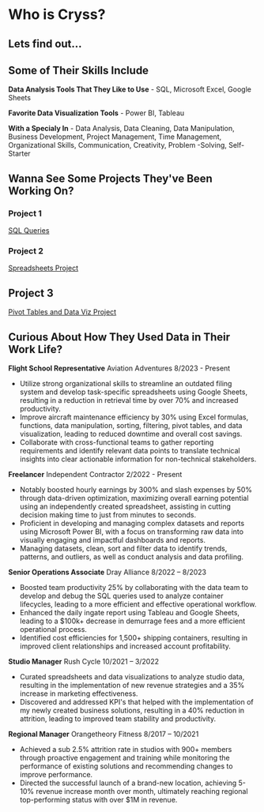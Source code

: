 # Who is Cryss?


## Lets find out...



## Some of Their Skills Include
**Data Analysis Tools That They Like to Use** - SQL, Microsoft Excel, Google Sheets

**Favorite Data Visualization Tools** - Power BI, Tableau

**With a Specialy In** - Data Analysis, Data Cleaning, Data Manipulation, Business Development, Project Management, Time Management, Organizational Skills, Communication, Creativity, Problem -Solving, Self-Starter


## Wanna See Some Projects They've Been Working On?

### Project 1

[SQL Queries](https://github.com/thompsoncryss/sql_queries)

### Project 2

[Spreadsheets Project](https://www.canva.com/design/DAF1g2IamvM/wlRMGRoBhLf4IF9nNhmu4A/view?utm_content=DAF1g2IamvM&utm_campaign=designshare&utm_medium=link&utm_source=editor)

## Project 3

[Pivot Tables and Data Viz Project](https://www.canva.com/design/DAF0cS-bf30/tyWczdiNSIeXqxQ44c26Pg/view?utm_content=DAF0cS-bf30&utm_campaign=designshare&utm_medium=link&utm_source=editor)





## Curious About How They Used Data in Their Work Life?
**Flight School Representative**
Aviation Adventures	8/2023 - Present 
- Utilize strong organizational skills to streamline an outdated filing system and develop task-specific spreadsheets using Google Sheets, resulting in a reduction in retrieval time by over 70% and increased productivity.
- Improve aircraft maintenance efficiency by 30% using Excel formulas, functions, data manipulation, sorting, filtering, pivot tables, and data visualization, leading to reduced downtime and overall cost savings.
- Collaborate with cross-functional teams to gather reporting requirements and identify relevant data points to translate technical insights into clear actionable information for non-technical stakeholders.


**Freelancer**
Independent Contractor	2/2022 - Present  
- Notably boosted hourly earnings by 300% and slash expenses by 50% through data-driven optimization, maximizing overall earning potential using an independently created spreadsheet, assisting in cutting decision making time to just from minutes to seconds.
- Proficient in developing and managing complex datasets and reports using Microsoft Power BI, with a focus on transforming raw data into visually engaging and impactful dashboards and reports.
- Managing datasets, clean, sort and filter data to identify trends, patterns, and outliers, as well as conduct analysis and data profiling.


**Senior Operations Associate**
Dray Alliance	8/2022 – 8/2023 
- Boosted team productivity 25% by collaborating with the data team to develop and debug the SQL queries used to analyze container lifecycles, leading to a more efficient and effective operational workflow.
- Enhanced the daily ingate report using Tableau and Google Sheets, leading to a $100k+ decrease in demurrage fees and a more efficient operational process.
- Identified cost efficiencies for 1,500+ shipping containers, resulting in improved client relationships and increased account profitability.


**Studio Manager**
Rush Cycle	10/2021 – 3/2022 
- Curated spreadsheets and data visualizations to analyze studio data, resulting in the implementation of new revenue strategies and a 35% increase in marketing effectiveness.
- Discovered and addressed KPI's that helped with the implementation of my newly created business solutions, resulting in a 40% reduction in attrition, leading to improved team stability and productivity.


**Regional Manager**
Orangetheory Fitness	8/2017 – 10/2021 
- Achieved a sub 2.5% attrition rate in studios with 900+ members through proactive engagement and training while monitoring the performance of existing solutions and recommending changes to improve performance.
- Directed the successful launch of a brand-new location, achieving 5-10% revenue increase month over month, ultimately reaching regional top-performing status with over $1M in revenue.
